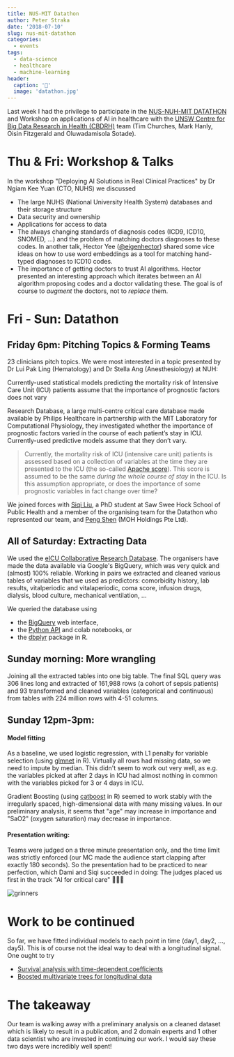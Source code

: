```yaml
---
title: NUS-MIT Datathon
author: Peter Straka
date: '2018-07-10'
slug: nus-mit-datathon
categories:
  - events
tags:
  - data-science
  - healthcare
  - machine-learning
header:
  caption: '🤔'
  image: 'datathon.jpg'
---
```


Last week I had the privilege to participate in the
[NUS-NUH-MIT DATATHON](http://www.nus-datathon.com/)
and Workshop on applications of AI in healthcare with the
[UNSW Centre for Big Data Research in Health (CBDRH)](https://cbdrh.med.unsw.edu.au/)
team (Tim Churches, Mark Hanly, Oisin Fitzgerald and Oluwadamisola Sotade).


# Thu & Fri: Workshop & Talks

In the workshop
"Deploying AI Solutions in Real Clinical Practices" by
Dr Ngiam Kee Yuan (CTO, NUHS)
we discussed

* The large NUHS (National University Health System) databases and their storage structure
* Data security and ownership
* Applications for access to data
* The always changing standards of diagnosis codes (ICD9, ICD10, SNOMED, ...)
  and the problem of matching doctors diagnoses to these codes. In another talk,
  Hector Yee
  ([@eigenhector](https://twitter.com/eigenhector))
  shared some vice ideas on how to use word embeddings as a
  tool for matching hand-typed diagnoses to ICD10 codes.
* The importance of getting doctors to trust AI algorithms.
  Hector presented an interesting approach which iterates between an AI
  algorithm proposing codes and a doctor validating these.
  The goal is of course to _augment_ the doctors, not to _replace_ them.


# Fri - Sun: Datathon

## Friday 6pm: Pitching Topics & Forming Teams

23 clinicians pitch topics. We were most interested in a topic presented by
Dr Lui Pak Ling (Hematology) and Dr Stella Ang (Anesthesiology) at NUH:

Currently-used statistical models predicting the mortality risk of Intensive Care Unit (ICU)
patients assume that the importance of prognostic factors does not vary

Research Database, a large multi-centre critical care database made available by Philips Healthcare in partnership with the MIT Laboratory for Computational Physiology, they investigated whether the importance of prognostic factors varied in the course of each patient’s stay in ICU. Currently-used predictive models assume that they don’t vary.

> Currently, the mortality risk of ICU (intensive care unit) patients is assessed
based on a collection of variables at the time they are presented to the ICU
(the so-called
[Apache score](https://en.wikipedia.org/wiki/APACHE_II)). This score is assumed
to be the same _during the whole course of stay_ in the ICU.
Is this assumption appropriate, or does the importance of some prognostic variables
in fact change over time?

We joined forces with [Siqi Liu](https://www.mornin-feng.com/siqi),
a PhD student at Saw Swee Hock School of Public Health and
a member of the organising team for the Datathon who represented our team,
and [Peng Shen](https://www.linkedin.com/in/peng-shen-137568154/)
(MOH Holdings Pte Ltd). 

## All of Saturday: Extracting Data

We used the
[eICU Collaborative Research Database](https://eicu-crd.mit.edu/about/eicu/).
The organisers have made the data available via Google's BigQuery, which was
very quick and (almost) 100% reliable.
Working in pairs we extracted and cleaned various tables of variables
that we used as predictors:
comorbidity history, lab results, vitalperiodic and vitalaperiodic, coma score,
infusion drugs, dialysis, blood culture, mechanical ventilation, ...  

We queried the database using

* the [BigQuery](https://cloud.google.com/bigquery/quickstart-web-ui) web interface,
* the [Python API](https://pandas-gbq.readthedocs.io/en/latest/) and colab notebooks, or
* the [dbplyr](https://cran.r-project.org/web/packages/dbplyr/vignettes/dbplyr.html) package in R.


## Sunday morning: More wrangling

Joining all the extracted tables into one big table.
The final SQL query was 306 lines long and extracted
of 161,988 rows (a cohort of sepsis patients)
and 93 transformed and cleaned variables (categorical and continuous)
from tables with 224 million rows with 4-51 columns.


## Sunday 12pm-3pm:

#### Model fitting

As a baseline, we used logistic regression, with L1 penalty for variable
selection (using [glmnet](https://web.stanford.edu/~hastie/glmnet/glmnet_alpha.html)
in R). Virtually all rows had missing data,
so we need to impute by median.
This didn't seem to work out very well, as e.g. the variables picked at after
2 days in ICU had almost nothing in common with the variables picked for
3 or 4 days in ICU.

Gradient Boosting (using [catboost](https://tech.yandex.com/catboost/)
 in R) seemed to work stably with the
irregularly spaced, high-dimensional data with many missing values.
In our preliminary analysis, it seems that "age" may increase in importance
and "SaO2" (oxygen saturation) may decrease in importance.

#### Presentation writing:

Teams were judged on a three minute presentation only, and the time limit
was strictly enforced (our MC made the audience start clapping after
exactly 180 seconds). So the presentation had to be practiced to near
perfection, which Dami and Siqi succeeded in doing:
The judges placed us first in the track "AI for critical care" 🎉🎉🎉

![grinners](/img/datathon2.jpg)


# Work to be continued

So far, we have fitted individual models to each point in time
(day1, day2, ..., day5). This is of course not the ideal way to deal with
a longitudinal signal. One ought to try

* [Survival analysis with time-dependent coefficients](https://cran.r-project.org/web/packages/survival/vignettes/timedep.pdf)
* [Boosted multivariate trees for longitudinal data](https://rd.springer.com/article/10.1007/s10994-016-5597-1)

# The takeaway

Our team is walking away with a preliminary analysis on a cleaned dataset which is
likely to result in a publication, and 2 domain experts and 1 other data
scientist who are invested in continuing our work. I would say these two
days were incredibly well spent!
